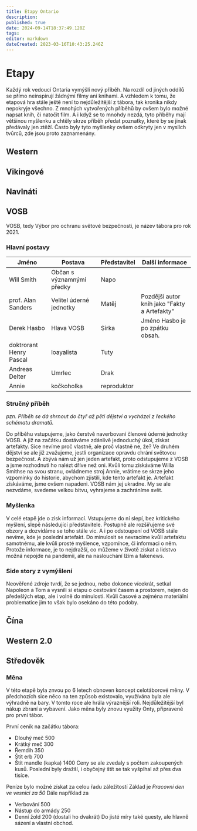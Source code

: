 ```yaml
---
title: Etapy Ontario
description: 
published: true
date: 2024-09-14T18:37:49.128Z
tags: 
editor: markdown
dateCreated: 2023-03-16T10:43:25.246Z
---
```


# Etapy

Každý rok vedoucí Ontaria vymýšlí nový příběh. Na rozdíl od jiných oddílů se přímo neinspirují žádnými filmy ani knihami. A vzhledem k tomu, že etapová hra stále ještě není to nejdůležitější z tábora, tak kronika nikdy nepokryje všechno. Z mnohých vytvořených příběhů by ovšem bylo možné napsat knih, či natočit film.
A i když se to mnohdy nezdá, tyto příběhy mají většinou myšlenku a chtěly skrze příběh předat poznatky, které by se jinak předávaly jen ztěží. Často byly tyto myšlenky ovšem odkryty jen v myslích tvůrců, zde jsou proto zaznamenány.

## Western

## Vikingové

## Navlnáti

## VOSB

VOSB, tedy Výbor pro ochranu světové bezpečnosti, je název tábora pro rok 2021.


### Hlavní postavy

|Jméno|Postava|Představitel|Další informace|
|--------|--------------------|-------|-------|
|Will Smith| Občan s významnými předky| Napo| |
|prof. Alan Sanders | Velitel úderné jednotky| Matěj|Pozdější autor knih jako "Fakty a Artefakty"|
|Derek Hasbo| Hlava VOSB| Sirka | Jméno Hasbo je po zpátku obsah. |
|doktrorant Henry Pascal|loayalista|Tuty||
|Andreas Delter| Umrlec|Drak||
|Annie|kočkoholka |reproduktor||



### Stručný příběh
*pzn. Příběh se dá shrnout do čtyř až pěti dějství a vycházel z řeckého schématu dramatů.*

Do příběhu vstupujeme, jako čerstvě naverbovaní členové úderné jednotky VOSB. A již na začátku dostáváme zdánlivě jednoduchý úkol, získat artefakty. Sice nevíme proč vlastně, ale proč vlastně ne, že?
Ve druhém dějství se ale již zvažujeme, jestli organizace opravdu chrání světovou bezpečnost. A zbývá nám už jen jeden artefakt, proto odstupujeme z VOSB a jsme rozhodnuti ho nalézt dříve než oni.
Kvůli tomu získáváme Willa Smithse na svou stranu, ovládneme stroj Annie, vrátíme se skrze jeho vzpomínky do historie, abychom zjistili, kde tento artefakt je.
Artefakt získáváme, jsme ovšem napadeni. VOSB nám jej ukradne. My se ale nezvdáme, svedeme velkou bitvu, vyhrajeme a zachráníme svět.

### Myšlenka
V celé etapě jde o zisk informací. Vstupujeme do ní slepí, bez kritického myšlení, slepě následující představitele. Postupně ale rozšiřujeme své obzory a dozvídáme se toho stále víc. A i po odstoupení od VOSB stále nevíme, kde je poslední artefakt. Do minulosit se nevracíme kvůli artefaktu samotnému, ale kvůli prosté myšlence, vzpomínce, či informaci o něm. Protože informace, je to nejdražší, co můžeme v životě získat a lidstvo možná nepojde na pandemii, ale na naslouchání lžím a fakenews.


### Side story z vymýšlení
Neověřené zdroje tvrdí, že se jednou, nebo dokonce vícekrát, setkal Napoleon a Tom a vysnili si etapu o cestování časem a prostorem, nejen do předešlých etap, ale i volně do minulosti. Kvůli časové a zejména materiální problematice jim to však bylo osekáno do této podoby.

## Čína

## Western 2.0

## Středověk

### Měna
V této etapě byla znvou po 6 letech obnoven koncept celotáborové měny. V předchozích sice něco na ten způsob existovalo, využívána byla ale výhradně na bary. V tomto roce ale hrála výraznější roli. Nejdůležitější byl nákup zbraní a vybavení.
Jako měna byly znovu využity Onty, připravené pro první tábor.

První ceník na začátku tábora:
- Dlouhý meč 500
- Krátký meč 300
- Řemdih 350
- Štít erb 700
- Štít mandle (kapka) 1400
Ceny se ale zvedaly s počtem zakoupených kusů. Poslední byly dražší, i obyčejný štít se tak vyšplhal až přes dva tisíce.

Peníze bylo možné získat za celou řadu záležitostí
Základ je *Pracovní den ve vesnici za 50*
Dále například za
- Verbování 500
- Nástup do armády 250
- Denní žold 200 (dostali ho dvakrát)
Do jisté míry také questy, ale hlavně sázení a vlastní obchod.
